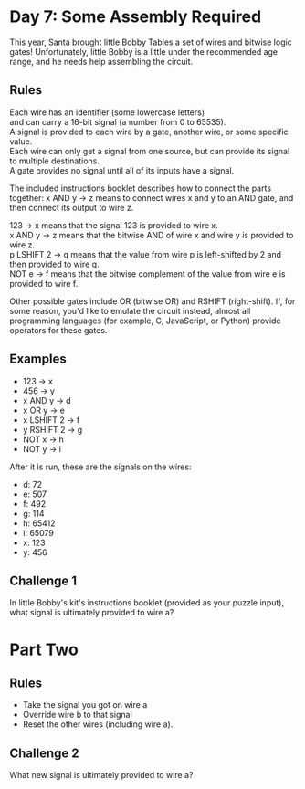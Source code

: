 # Day 7: Some Assembly Required

This year, Santa brought little Bobby Tables a set of wires and bitwise logic gates! Unfortunately, little Bobby is a little under the recommended age range, and he needs help assembling the circuit.

## Rules

Each wire has an identifier (some lowercase letters) <br>
and can carry a 16-bit signal (a number from 0 to 65535). <br> 
A signal is provided to each wire by a gate, another wire, or some specific value. <br>
Each wire can only get a signal from one source, but can provide its signal to multiple destinations. <br>
A gate provides no signal until all of its inputs have a signal.

The included instructions booklet describes how to connect the parts together: x AND y -> z means to connect wires x and y to an AND gate, and then connect its output to wire z.

123 -> x means that the signal 123 is provided to wire x. <br>
x AND y -> z means that the bitwise AND of wire x and wire y is provided to wire z. <br>
p LSHIFT 2 -> q means that the value from wire p is left-shifted by 2 and then provided to wire q. <br>
NOT e -> f means that the bitwise complement of the value from wire e is provided to wire f.

Other possible gates include OR (bitwise OR) and RSHIFT (right-shift). 
If, for some reason, you'd like to emulate the circuit instead, almost all programming languages (for example, C, JavaScript, or Python) provide operators for these gates.

## Examples

* 123 -> x
* 456 -> y
* x AND y -> d
* x OR y -> e
* x LSHIFT 2 -> f
* y RSHIFT 2 -> g
* NOT x -> h
* NOT y -> i

After it is run, these are the signals on the wires:

* d: 72
* e: 507
* f: 492
* g: 114
* h: 65412
* i: 65079
* x: 123
* y: 456

## Challenge 1

In little Bobby's kit's instructions booklet (provided as your puzzle input), what signal is ultimately provided to wire a?

# Part Two

## Rules

* Take the signal you got on wire a
* Override wire b to that signal 
* Reset the other wires (including wire a). 

## Challenge 2

What new signal is ultimately provided to wire a?

